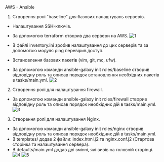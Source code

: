 AWS - Ansible

1. Створення ролі "baseline" для базових налаштувань серверів.
- Налаштування SSH-ключів.
- За допомогою terraform створив два сервери на AWS.
![1](https://github.com/user-attachments/assets/de4fec1a-4964-491c-892f-4d8978307600)


- В файлі inventory.ini зробив налаштування до цих серверів та за допомогою модуля ping перевірив доступ.
- Встановлення базових пакетів (vim, git, mc, ufw).
- За допомогою команди ansible-galaxy init roles/baseline створив відповідну роль та описав порядок встановлення необхідних пакетів в tasks/main.yml.
![2](https://github.com/user-attachments/assets/59b10fbd-98af-4d6d-9b82-ca06a8462439)

2. Створення ролі для налаштування firewall.
- За допомогою команди ansible-galaxy init roles/firewall створив відповідну роль та описав порядок необхідних дій в tasks/main.yml.
![3](https://github.com/user-attachments/assets/4258596e-4bc2-4dbe-8891-3344cb704412)

3. Створення ролі для налаштування Nginx.
- За допомогою команди ansible-galaxy init roles/nginx створив відповідну роль та описав порядок необхідних дій в tasks/main.yml.
- В templates/ додав 2 файли: index.html.j2 та nginx.conf.j2 (Стартова сторінка та налаштування сервера).
- В defaults/main.yml додав дві змінні, які вивів на головній сторінці.
![4](https://github.com/user-attachments/assets/3a4a158d-ac5b-453b-b3e0-bd503b937678)
![5](https://github.com/user-attachments/assets/619fb031-9863-48c4-aabc-57096ca4a9d9)
